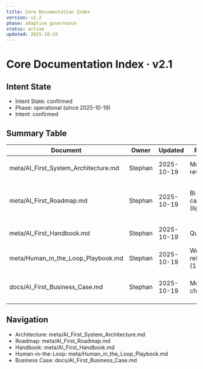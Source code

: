 ```yaml
---
title: Core Documentation Index
version: v2.2
phase: adaptive_governance
status: active
updated: 2025-10-19
---
```


# Core Documentation Index · v2.1

## Intent State
- Intent State: confirmed
- Phase: operational (since 2025-10-19)
- Intent: confirmed

## Summary Table
| Document | Owner | Updated | Rhythm | Notes |
| --- | --- | --- | --- | --- |
| meta/AI_First_System_Architecture.md | Stephan | 2025-10-19 | Monthly review | Layers, roles, interfaces. |
| meta/AI_First_Roadmap.md | Stephan | 2025-10-19 | Bi-weekly cadence (light) | Phases & decision gates (draft intent). |
| meta/AI_First_Handbook.md | Stephan | 2025-10-19 | Quarterly | Operating rules and prompts. |
| meta/Human_in_the_Loop_Playbook.md | Stephan | 2025-10-19 | Weekly reflection (15 min) | Human oversight loop. |
| docs/AI_First_Business_Case.md | Stephan | 2025-10-19 | Monthly checkpoint | Value thesis and metrics seed. |

## Navigation
- Architecture: meta/AI_First_System_Architecture.md
- Roadmap: meta/AI_First_Roadmap.md
- Handbook: meta/AI_First_Handbook.md
- Human-in-the-Loop: meta/Human_in_the_Loop_Playbook.md
- Business Case: docs/AI_First_Business_Case.md

